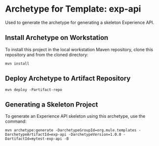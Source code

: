 # Archetype for Template: exp-api

Used to generate the archetype for generating a skeleton Experience API.

## Install Archetype on Workstation
To install this project in the local workstation Maven repository, clone this repository and from the cloned directory:

```
mvn install
```
## Deploy Archetype to Artifact Repository

```
mvn deploy -Partifact-repo
```

## Generating a Skeleton Project

To generate an Experience API skeleton using this archetype, use the command:

```
mvn archetype:generate -DarchetypeGroupId=org.mule.templates -DarchetypeArtifactId=exp-api -DarchetypeVersion=1.0.0 -DartifactId=mytest-exp-api -B
```
